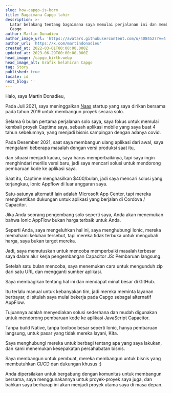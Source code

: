 ```yaml
---
slug: how-capgo-is-born
title: Bagaimana Capgo lahir
description: >-
  Latar belakang tentang bagaimana saya memulai perjalanan ini dan membangun
  Capgo
author: Martin Donadieu
author_image_url: 'https://avatars.githubusercontent.com/u/4084527?v=4'
author_url: 'https://x.com/martindonadieu'
created_at: 2022-03-01T00:00:00.000Z
updated_at: 2023-06-29T00:00:00.000Z
head_image: /capgo_birth.webp
head_image_alt: Grafik kelahiran Capgo
tag: Story
published: true
locale: id
next_blog: ''
---
```


Halo, saya Martin Donadieu,

Pada Juli 2021, saya meninggalkan [Naas](https://naasai/) startup yang saya dirikan bersama pada tahun 2019 untuk membangun proyek secara solo.

Selama 6 bulan pertama perjalanan solo saya, saya fokus untuk memulai kembali proyek Captime saya, sebuah aplikasi mobile yang saya buat 4 tahun sebelumnya, yang menjadi bisnis sampingan dengan adanya covid.

Pada Desember 2021, saat saya membangun ulang aplikasi dari awal, saya mengalami beberapa masalah dengan versi produksi saat itu,

dan situasi menjadi kacau, saya harus memperbaikinya, tapi saya ingin menghindari merilis versi baru, jadi saya mencari solusi untuk mendorong pembaruan kode ke aplikasi saya.

Saat itu, Captime menghasilkan $400/bulan, jadi saya mencari solusi yang terjangkau, Ionic Appflow di luar anggaran saya.

Satu-satunya alternatif lain adalah Microsoft App Center, tapi mereka menghentikan dukungan untuk aplikasi yang berjalan di Cordova / Capacitor.

Jika Anda seorang pengembang solo seperti saya, Anda akan menemukan bahwa Ionic AppFlow bukan harga terbaik untuk Anda.

Seperti Anda, saya mengeluhkan hal ini, saya menghubungi Ionic, mereka memahami keluhan tersebut, tapi mereka tidak terbuka untuk mengubah harga, saya bukan target mereka.

Jadi, saya memutuskan untuk mencoba memperbaiki masalah terbesar saya dalam alur kerja pengembangan Capacitor JS: Pembaruan langsung.

Setelah satu bulan mencoba, saya menemukan cara untuk mengunduh zip dari satu URL dan mengganti sumber aplikasi.

Saya membagikan tentang hal ini dan mendapat minat besar di GitHub.

Itu terlalu manual untuk kebanyakan tim, jadi mereka meminta layanan berbayar, di situlah saya mulai bekerja pada Capgo sebagai alternatif AppFlow.

Tujuannya adalah menyediakan solusi sederhana dan mudah digunakan untuk mendorong pembaruan kode ke aplikasi JavaScript Capacitor.

Tanpa build Native, tanpa toolbox besar seperti Ionic, hanya pembaruan langsung, untuk pasar yang tidak mereka layani, Kita.

Saya menghubungi mereka untuk berbagi tentang apa yang saya lakukan, dan kami menemukan kesepakatan persahabatan bisnis.

Saya membangun untuk pembuat, mereka membangun untuk bisnis yang membutuhkan CI/CD dan dukungan khusus :)

Anda dipersilakan untuk bergabung dengan komunitas untuk membangun bersama, saya menggunakannya untuk proyek-proyek saya juga, dan bahkan saya berharap ini akan menjadi proyek utama saya di masa depan.